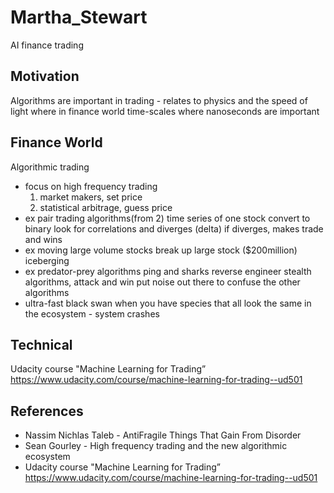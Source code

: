 # Martha_Stewart
AI finance trading 


## Motivation 
Algorithms are important in trading - relates to physics and the speed of light where in finance world time-scales where nanoseconds are important 


## Finance World
Algorithmic trading 
* focus on high frequency trading
  1) market makers, set price
  2) statistical arbitrage, guess price
* ex pair trading algorithms(from 2)
  time series of one stock
  convert to binary 
  look for correlations and diverges (delta)
  if diverges, makes trade and wins 
* ex moving large volume stocks 
  break up large stock ($200million)
  iceberging 
* ex predator-prey algorithms 
  ping and sharks
  reverse engineer stealth algorithms, attack and win
  put noise out there to confuse the other algorithms
* ultra-fast black swan
  when you have species that all look the same in the ecosystem - system crashes


## Technical
Udacity course "Machine Learning for Trading”
https://www.udacity.com/course/machine-learning-for-trading--ud501


## References 
* Nassim Nichlas Taleb - AntiFragile Things That Gain From Disorder
* Sean Gourley - High frequency trading and the new algorithmic ecosystem
* Udacity course "Machine Learning for Trading” https://www.udacity.com/course/machine-learning-for-trading--ud501
